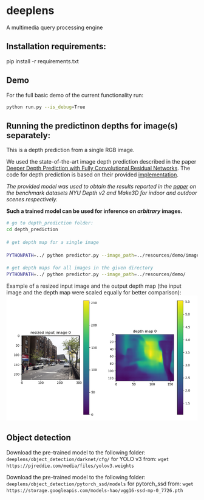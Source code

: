 # deeplens
A multimedia query processing engine

## Installation requirements:
pip install -r requirements.txt

## Demo
For the full basic demo of the current functionality run:

```bash
python run.py --is_debug=True
```

## Running the predictinon depths for image(s) separately:
This is a depth prediction from a single RGB image.

We used the state-of-the-art image depth prediction described 
in the paper 
[Deeper Depth Prediction with Fully Convolutional Residual Networks](https://arxiv.org/abs/1606.00373).
The code for depth prediction is based on their provided
[implementation](https://github.com/iro-cp/FCRN-DepthPrediction).

*The provided model was used to obtain the results 
reported in the [paper](https://arxiv.org/abs/1606.00373) on the 
benchmark datasets NYU Depth v2 and Make3D for indoor and outdoor 
scenes respectively.*

**Such a trained model can be used for inference on *arbitrary*
images.**


```bash
# go to depth_prediction folder:
cd depth_prediction

# get depth map for a single image

PYTHONPATH=../ python predictor.py --image_path=../resources/demo/image.jpg

# get depth maps for all images in the given directory
PYTHONPATH=../ python predictor.py --image_path=../resources/demo/
```

Example of a resized input image and the output depth map (the input image and the depth map were scaled equally for better comparison):
![Predcited depth map](resources/docs/depth_prediction.png)

## Object detection

Download the pre-trained model to the following folder:
`deeplens/object_detection/darknet/cfg/`
for YOLO v3 from:
`wget https://pjreddie.com/media/files/yolov3.weights`

Download the pre-trained model to the following folder:
`deeplens/object_detection/pytorch_ssd/models`
for pytorch_ssd from:
`wget https://storage.googleapis.com/models-hao/vgg16-ssd-mp-0_7726.pth`